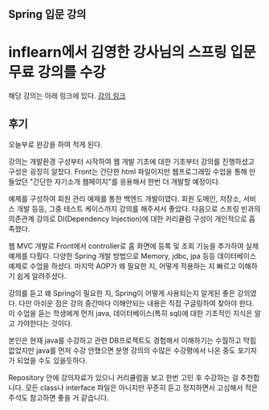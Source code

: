 
## Spring 입문 강의

# inflearn에서 김영한 강사님의 스프링 입문 무료 강의를 수강
해당 강의는 아래 링크에 있다.
<a href="https://www.inflearn.com/course/%EC%8A%A4%ED%94%84%EB%A7%81-%EC%9E%85%EB%AC%B8-%EC%8A%A4%ED%94%84%EB%A7%81%EB%B6%80%ED%8A%B8/dashboard"> 강의 링크</a>

## 후기 
오늘부로 완강을 하여 적게 된다.

강의는 개발환경 구성부터 시작하여 웹 개발 기초에 대한 기초부터 강의를 진행하셨고 구성은 굉장히 알찼다. 
Front는 간단한 html 파일이지만 웹프로그래밍 수업을 통해 만들었던 
"간단한 자기소개 웹페이지"를 응용해서 한번 더 개발할 예정이다.

예제를 구성하여 회원 관리 예제를 통한 백엔드 개발이였다.
회원 도메인, 저장소, 서비스 개발 등등, 그중 테스트 케이스까지 강의를 해주셔서 좋았다.
다음으로 스프링 빈과의 의존관계 강의로 DI(Dependency Injection)에 대한 커리큘럼 구성이 개인적으로 흡족했다.

웹 MVC 개발로 Front에서 controller로 홈 화면에 등록 및 조회 기능을 추가하여 실제 예제를 다뤘다.
다양한 Spring 개발 방법으로 Memory, jdbc, jpa 등등 데이터베이스 예제로 수업을 하셨다.
마지막 AOP가 왜 필요한 지, 어떻게 적용하는 지 빠르고 이해하기 쉽게 알려주셨다.

강의를 듣고 왜 Spring이 필요한 지, Spring이 어떻게 사용되는지 알게된 좋은 강의였다.
다만 아쉬운 점은 강의 중간마다 이해안되는 내용은 직접 구글링하여 찾아야 한다.
이 수업을 듣는 학생에게 먼저 java, 데이터베이스(특히 sql)에 대한 기초적인 지식은 알고 가야한다는 것이다.

본인은 현재 java를 수강하고 관련 DB프로젝트도 경험해서 이해하기는 수월하고 막힘없었지만
java를 먼저 수강 안했으면 분명 강의의 수많은 수강평에서 나온 중도 포기자가 되었을 수도 있을듯하다.

Repository 안에 강의자료가 있으니 커리큘럼을 보고 한번 고민 후 수강하는 걸 추천합니다.
모든 class나 interface 파일은 아니지만 꾸준히 듣고 정지하면서 고심해서 적은 주석도 참고하면 좋을 거 같습니다.
